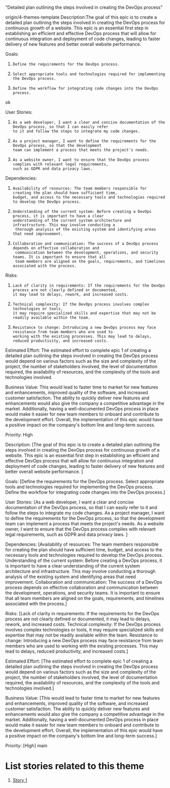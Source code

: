 "Detailed plan outlining the steps involved in creating the DevOps process"

 origin/4-themes-template
Description:The goal of this epic is to create a detailed plan outlining the steps involved in creating the 
DevOps process for continuous growth of a website. This epic is an essential first step in establishing an efficient
and effective DevOps process that will allow for continuous integration and deployment of code changes, leading to 
faster delivery of new features and better overall website performance. 

Goals:
1.     Define the requirements for the DevOps process.
2.     Select appropriate tools and technologies required for implementing the DevOps process.
3.     Define the workflow for integrating code changes into the DevOps process.
ok

User Stories:
1.     As a web developer, I want a clear and concise documentation of the DevOps process, so that I can easily refer 
       to it and follow the steps to integrate my code changes.
2.     As a project manager, I want to define the requirements for the DevOps process, so that the development  
       team can implement a process that meets the project's needs.
3.     As a website owner, I want to ensure that the DevOps process complies with relevant legal requirements, 
       such as GDPR and data privacy laws.


Dependencies: 
1.     Availability of resources: The team members responsible for creating the plan should have sufficient time, 
       budget, and access to the necessary tools and technologies required to develop the DevOps process.
2.     Understanding of the current system: Before creating a DevOps process, it is important to have a clear
       understanding of the current system architecture and infrastructure. This may involve conducting a 
        thorough analysis of the existing system and identifying areas that need improvement.
3.     Collaboration and communication: The success of a DevOps process depends on effective collaboration and 
        communication between the development, operations, and security teams. It is important to ensure that all 
        team members are aligned on the goals, requirements, and timelines associated with the process.


Risks: 
1.     Lack of clarity in requirements: If the requirements for the DevOps process are not clearly defined or documented,
       it may lead to delays, rework, and increased costs.
2.     Technical complexity: If the DevOps process involves complex technologies or tools,
       it may require specialized skills and expertise that may not be readily available within the team.
3.     Resistance to change: Introducing a new DevOps process may face resistance from team members who are used to
       working with the existing processes. This may lead to delays, reduced productivity, and increased costs.


Estimated Effort: The estimated effort to complete epic 1 of creating a detailed plan outlining the steps involved in 
creating the DevOps process would depend on various factors such as the size and complexity of the project, 
the number of stakeholders involved, the level of documentation required, the availability of resources, 
and the complexity of the tools and technologies involved.

Business Value: This would lead to faster time to market for new features and enhancements, improved quality of the software,
and increased customer satisfaction. The ability to quickly deliver new features and enhancements would also 
give the company a competitive advantage in the market. Additionally, having a well-documented DevOps process in place would 
make it easier for new team members to onboard and contribute to the development effort. Overall, the implementation of 
this epic would have a positive impact on the company's bottom line and long-term success.
 


Priority: High

Description: [The goal of this epic is to create a detailed plan outlining the steps involved in creating the DevOps process for continuous growth of a website.
This epic is an essential first step in establishing an efficient and effective DevOps process that will allow for continuous integration and deployment of code changes, leading to faster delivery of new features and better overall website performance.
]

Goals: [Define the requirements for the DevOps process.
 Select appropriate tools and technologies required for implementing the DevOps process.
 Define the workflow for integrating code changes into the DevOps process.]

User Stories: [As a web developer, I want a clear and concise documentation of the DevOps process, so that I can easily refer to it and follow the steps to integrate my code changes.
As a project manager, I want to define the requirements for the DevOps process, so that the development team can implement a process that meets the project's needs.
As a website owner, I want to ensure that the DevOps process complies with relevant legal requirements, such as GDPR and data privacy laws.
]

Dependencies: [Availability of resources: The team members responsible for creating the plan should have sufficient time, budget, and access to the necessary tools and technologies required to develop the DevOps process.
Understanding of the current system: Before creating a DevOps process, it is important to have a clear understanding of the current system architecture and infrastructure. This may involve conducting a thorough analysis of the existing system and identifying areas that need improvement.
 Collaboration and communication: The success of a DevOps process depends on effective collaboration and communication between the development, operations, and security teams. It is important to ensure that all team members are aligned on the goals, requirements, and timelines associated with the process.]

Risks: [Lack of clarity in requirements: If the requirements for the DevOps process are not clearly defined or documented, it may lead to delays, rework, and increased costs.
Technical complexity: If the DevOps process involves complex technologies or tools, it may require specialized skills and expertise that may not be readily available within the team.
Resistance to change: Introducing a new DevOps process may face resistance from team members who are used to working with the existing processes. This may lead to delays, reduced productivity, and increased costs.]

Estimated Effort: [The estimated effort to complete epic 1 of creating a detailed plan outlining the steps involved in creating the DevOps process would depend on various factors such as the size and complexity of the project, the number of stakeholders involved, the level of documentation required, the availability of resources, and the complexity of the tools and technologies involved.]

Business Value: [This would lead to faster time to market for new features and enhancements, improved quality of the software, and increased customer satisfaction. The ability to quickly deliver new features and enhancements would also give the company a competitive advantage in the market. Additionally, having a well-documented DevOps process in place would make it easier for new team members to onboard and contribute to the development effort. Overall, the implementation of this epic would have a positive impact on the company's bottom line and long-term success.]

Priority: [High]
 main

# List stories related to this theme
1. [Story 1](documentation/templates/theme/initiatives/epics/stories/story_template.md)